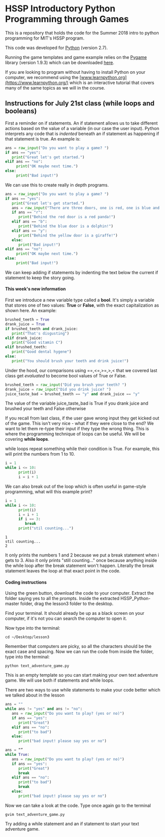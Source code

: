# HSSP Introductory Python Programming through Games

This is a repository that holds the code for the Summer 2018 intro to python programming for MIT's HSSP program.

This code was developed for [Python](https://www.python.org/downloads/) (version 2.7).

Running the game templates and game example relies on the [Pygame](https://www.pygame.org/wiki/GettingStarted) library (version 1.9.3) which can be downloaded [here](https://www.pygame.org/download.shtml).

If you are looking to program without having to install Python on your computer, we recommend using the [www.learnpython.org](https://www.learnpython.org/) which is an interactive tutorial that covers many of the same topics as we will in the course.


## Instructions for July 21st class (while loops and booleans)

First a reminder on if statements. An if statement allows us to take different actions based on the value of a variable (in our case the user input). Python interprets any code that is *indented* beneath an if statement as happening if that statement is true. An example is:

```python
ans = raw_input("Do you want to play a game? ")
if ans == "yes":
   print("Great let's get started.")
elif ans == "no":
     print("OK maybe next time.")
else:
     print("Bad input!")
```

We can use this to create really in depth programs.


```python
ans = raw_input("Do you want to play a game? ")
if ans == "yes":
   print("Great let's get started.")
   ans = raw_input("There are three doors, one is red, one is blue and one is yellow, which do you open? (r,y,b) ")
   if ans == "r":
      print("Behind the red door is a red panda!")
   elif ans == "b":
      print("Behind the blue door is a dolphin!")
   elif ans == "y":
      print("Behind the yellow door is a giraffe!")
   else:
      print("Bad input!")
elif ans == "no":
     print("OK maybe next time.")
else:
     print("Bad input!")
```

We can keep adding if statements by indenting the text below the current if statement to keep the story going.

#### This week's new information

First we introduce a new variable type called a **bool**. It's simply a variable that stores one of two values: **True** or **False**, with the exact capitalization as shown here. An example:

```python
brushed_teeth = True
drank_juice = True
if brushed_teeth and drank_juice:
   print("That's disgusting")
elif drank_juice:
   print("Good vitamin C")
elif brushed_teeth:
   print("Good dental hygene")
else:
   print("You should brush your teeth and drink juice!")
```

Under the hood, our comparisons using ==,<=,>=,>,< that we covered last class get *evaluated* to become bool values of True or False.

```python
brushed_teeth = raw_input("Did you brush your teeth? ")
drank_juice = raw_input("Did you drink juice? ")
juice_taste_bad = brushed_teeth == "y" and drank_juice == "y"
```
The value of the variable juice_taste_bad is True if you drank juice and brushed your teeth and False otherwise


If you recall from last class, if the user gave wrong input they get kicked out of the game. This isn't very nice - what if they were close to the end? We want to let them re-type their input if they type the wrong thing. This is where the programming technique of loops can be useful. We will be covering **while loops**.

while loops repeat something while their condition is True. For example, this will print the numbers from 1 to 10.
```python
i = 1
while i <= 10:
      print(i)
      i = i + 1

```

We can also break out of the loop which is often useful in game-style programming, what will this example print?

```python
i = 1
while i <= 10:
      print(i)
      i = i + 1
      if i == 3:
      	 break
      print("stil counting...")
```

```
1
stil counting...
2
```

It only prints the numbers 1 and 2 because we put a break statement when i gets to 3. Also it only prints "still counting..." once because anything inside the while loop after the break statement won't happen. Literally the break statement leaves the loop at that exact point in the code.



#### Coding instructions

Using the green button, download the code to your computer. Extract the folder saying yes to all the prompts. Inside the extracted HSSP_Python-master folder, drag the lesson3 folder to the desktop.

Find your terminal. It should already be up as a black screen on your computer, if it's not you can search the computer to open it.

Now type into the terminal:

```
cd ~/Desktop/lesson3
```

Remember that computers are picky, so all the characters should be the exact case and spacing.
Now we can run the code from inside the folder, type into the terminal:

```
python text_adventure_game.py 
```

This is an empty template so you can start making your own text adventure game. We will use both if statements and while loops.

There are two ways to use while statements to make your code better which we talked about in the lesson

```python
ans = ""
while ans != "yes" and ans != "no":
   ans = raw_input("Do you want to play? (yes or no)")
   if ans == "yes":
      print("Great")
   elif ans == "no":
      print("to bad")
   else:
      print("bad input! please say yes or no")

```

```python
ans = “”
while True:
   ans = raw_input("Do you want to play? (yes or no)")
   if ans == "yes":
      print("Great")
      break
   elif ans == "no":
      print("to bad")
      break
   else:
      print("bad input! please say yes or no")
```

Now we can take a look at the code. Type once again go to the terminal

```
gvim text_adventure_game.py 
```

Try adding a while statement and an if statement to start your text adventure game. 